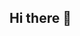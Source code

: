 ## Hi there 👋

<!--
For a C++ dev shouwcase have a look at:
  JUCE projects:
    - 3D Spatial Audio using HRTFs
    - Oscilloscope
    - Wavetable Synthesizer
    - Bandpass Filter
  ESP32 projects:
    - Compact MIDI Controller
    - Prototype MIDI Controller
    - TESTS?

- 🔭 I’m currently working on ...
- 🌱 I’m currently learning ...
- 👯 I’m looking to collaborate on ...
- 🤔 I’m looking for help with ...
- 💬 Ask me about ...
- 📫 How to reach me: ...
- 😄 Pronouns: ...
- ⚡ Fun fact: ...
-->
